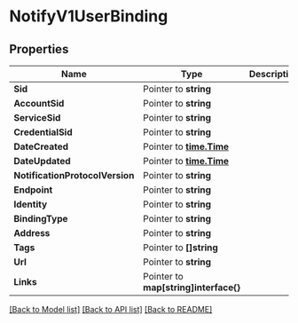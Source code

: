 # NotifyV1UserBinding

## Properties

Name | Type | Description | Notes
------------ | ------------- | ------------- | -------------
**Sid** | Pointer to **string** |  |
**AccountSid** | Pointer to **string** |  |
**ServiceSid** | Pointer to **string** |  |
**CredentialSid** | Pointer to **string** |  |
**DateCreated** | Pointer to [**time.Time**](time.Time.md) |  |
**DateUpdated** | Pointer to [**time.Time**](time.Time.md) |  |
**NotificationProtocolVersion** | Pointer to **string** |  |
**Endpoint** | Pointer to **string** |  |
**Identity** | Pointer to **string** |  |
**BindingType** | Pointer to **string** |  |
**Address** | Pointer to **string** |  |
**Tags** | Pointer to **[]string** |  |
**Url** | Pointer to **string** |  |
**Links** | Pointer to **map[string]interface{}** |  |

[[Back to Model list]](../README.md#documentation-for-models) [[Back to API list]](../README.md#documentation-for-api-endpoints) [[Back to README]](../README.md)


